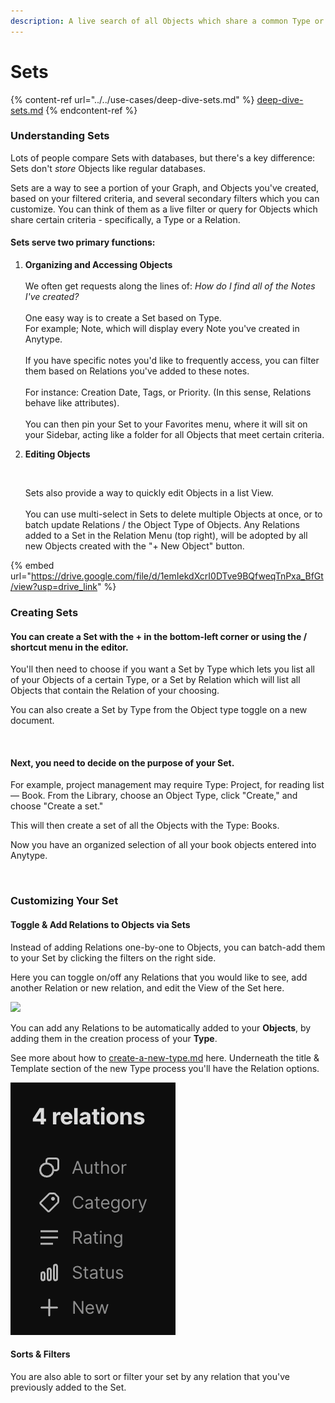 ```yaml
---
description: A live search of all Objects which share a common Type or Relation
---
```


# Sets

{% content-ref url="../../use-cases/deep-dive-sets.md" %}
[deep-dive-sets.md](../../use-cases/deep-dive-sets.md)
{% endcontent-ref %}

### Understanding Sets

Lots of people compare Sets with databases, but there's a key difference: Sets don't _store_ Objects like regular databases.

Sets are a way to see a portion of your Graph, and Objects you've created, based on your filtered criteria, and several secondary filters which you can customize. You can think of them as a live filter or query for Objects which share certain criteria - specifically, a Type or a Relation.

#### Sets serve two primary functions:

1. **Organizing and Accessing Objects**\
   \
   We often get requests along the lines of: _How do I find all of the Notes I've created?_\
   \
   One easy way is to create a Set based on Type.\
   For example; Note, which will display every Note you've created in Anytype.\
   \
   If you have specific notes you'd like to frequently access, you can filter them based on Relations you've added to these notes.\
   \
   For instance: Creation Date, Tags, or Priority. (In this sense, Relations behave like attributes).\
   \
   You can then pin your Set to your Favorites menu, where it will sit on your Sidebar, acting like a folder for all Objects that meet certain criteria.
2.  **Editing Objects**

    <figure><img src="../../.gitbook/assets/image (68).png" alt=""><figcaption></figcaption></figure>

    Sets also provide a way to quickly edit Objects in a list View.\
    \
    You can use multi-select in Sets to delete multiple Objects at once, or to batch update Relations / the Object Type of Objects. Any Relations added to a Set in the Relation Menu (top right), will be adopted by all new Objects created with the "+ New Object" button.

{% embed url="https://drive.google.com/file/d/1emIekdXcrI0DTve9BQfweqTnPxa_BfGt/view?usp=drive_link" %}

### Creating Sets

#### You can create a Set with the + in the bottom-left corner or using the / shortcut menu in the editor.

You'll then need to choose if you want a Set by Type which lets you list all of your Objects of a certain Type, or a Set by Relation which will list all Objects that contain the Relation of your choosing.&#x20;

You can also create a Set by Type from the Object type toggle on a new document.

<figure><img src="../../.gitbook/assets/image (18).png" alt=""><figcaption></figcaption></figure>

#### Next, you need to decide on the purpose of your Set.&#x20;

For example, project management may require Type: Project, for reading list — Book. From the Library, choose an Object Type, click "Create," and choose "Create a set."

This will then create a set of all the Objects with the Type: Books.&#x20;

Now you have an organized selection of all your book objects entered into Anytype.

<figure><img src="../../.gitbook/assets/image (26).png" alt=""><figcaption></figcaption></figure>

### Customizing Your Set

#### Toggle & Add Relations to Objects via Sets

Instead of adding Relations one-by-one to Objects, you can batch-add them to your Set by clicking the filters on the right side.

Here you can toggle on/off any Relations that you would like to see, add another Relation or new relation, and edit the View of the Set here.

![](<../../.gitbook/assets/image (16).png>)

You can add any Relations to be automatically added to your **Objects**, by adding them in the creation process of your **Type**.

See more about how to [create-a-new-type.md](../types/create-a-new-type.md "mention") here. Underneath the title & Template section of the new Type process you'll have the Relation options.

![](<../../.gitbook/assets/image (1) (1) (1) (1) (1) (1) (1) (1).png>)

#### Sorts & Filters

You are also able to sort or filter your set by any relation that you've previously added to the Set.

